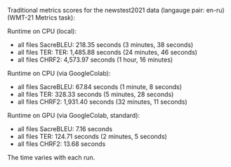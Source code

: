 Traditional metrics scores for the newstest2021 data (langauge pair: en-ru)(WMT-21 Metrics task):

Runtime on CPU (local):

- all files SacreBLEU: 218.35 seconds (3 minutes, 38 seconds)
- all files TER: TER: 1,485.88 seconds (24 minutes, 46 seconds)
- all files CHRF2: 4,573.97 seconds (1 hour, 16 minutes)

Runtime on CPU (via GoogleColab):

- all files SacreBLEU: 67.84 seconds (1 minute, 8 seconds)
- all files TER: 328.33 seconds (5 minutes, 28 seconds)
- all files CHRF2: 1,931.40 seconds (32 minutes, 11 seconds)

Runtime on GPU (via GoogleColab, standard):

- all files SacreBLEU: 7.16 seconds
- all files TER: 124.71 seconds (2 minutes, 5 seconds) 
- all files CHRF2: 13.68 seconds

The time varies with each run.
